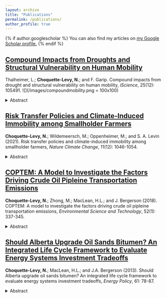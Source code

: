 ```yaml
---
layout: archive
title: "Publications"
permalink: /publications/
author_profile: true
---
```


{% if author.googlescholar %}
  You can also find my articles on <u><a href="{{https://scholar.google.com/citations?user=FNY40x4AAAAJ&hl=en&oi=ao}}">my Google Scholar profile</a>.</u>
{% endif %}

## [Compound Impacts from Droughts and Structural Vulnerability on Human Mobility](https://www.sciencedirect.com/science/article/pii/S2589004222017631) 
Thalheimer, L.; **Choquette-Levy, N.**; and F. Garip. Compound impacts from drought and structural vulnerability on human mobility, *iScience*, 25(12): 105491.
![](/images/compoundmobility.png = 100x100)
<details>
<summary>Abstract</summary>
Extreme dry events already disrupt populations’ ability to migrate. In a warming climate, compound drought events could amplify vulnerability and drive forced migration. Here, we contribute the first multi-method research design on societal impacts from compound drought events. We show how mobility patterns are shaped by the intersection of drought and social vulnerability factors in three drought-prone countries – Madagascar, Nepal, and Mexico. We find that internal migration in agricultural communities in Mexico increased by 14 to 24 basis points from 1991 to 2018 and will prospectively increase by 2 to 15 basis points in Nepal in case of a compound drought event in 2025. We show that consecutive drought events exacerbate structural vulnerabilities, limiting migrants’ adaptation options, including long-range migration. We conclude that the additional social pre-conditions, e.g., social isolation and lack of accurate information, ultimately limit migration as an adaptation option for households vulnerable to compound drought events.
</details>


## [Risk Transfer Policies and Climate-Induced Immobility among Smallholder Farmers](https://www.nature.com/articles/s41558-021-01205-4) 
**Choquette-Levy, N.**; Wildemeersch, M.; Oppenheimer, M.; and S. A. Levin (2021). Risk transfer policies and climate-induced immobility among smallholder farmers, *Nature Climate Change*, 11(12): 1046-1054.
<details>
<summary>Abstract</summary>
Climate change is anticipated to impact smallholder farmer livelihoods substantially. However, empirical evidence is inconclusive regarding how increased climate stress affects smallholder farmers’ deployment of various livelihood strategies, including rural–urban migration. Here we use an agent-based model to show that in a South Asian agricultural community experiencing a 1.5 oC temperature increase by 2050, climate impacts are likely to decrease household income in 2050 by an average of 28%, with fewer households investing in both economic migration and cash crops, relative to a stationary climate. Pairing a small cash transfer with risk transfer mechanisms significantly increases the adoption of migration and cash crops, improves community incomes and reduces community inequality. While specific results depend on contextual factors such as risk preferences and climate risk exposure, these interventions are robust in improving adaptation outcomes and alleviating immobility, by addressing the intersection of risk aversion, financial constraints and climate impacts.
</details>

## [COPTEM: A Model to Investigate the Factors Driving Crude Oil Pipleine Transportation Emissions](https://pubs.acs.org/doi/abs/10.1021/acs.est.7b03398)
**Choquette-Levy, N.**; Zhong, M.; MacLean, H.L.; and J. Bergerson (2018). COPTEM: A model to investigate the factors driving crude oil pipleine transportation emissions, *Environmental Science and Technology*, 52(1): 337-345.
<details>
<summary>Abstract</summary>
Previous transportation fuel life cycle assessment studies have not fully accounted for the full variability in the crude oil transport stage, for example, transporting a light crude through a high-diameter pipeline, vs transporting a heavy crude through a small-diameter pipeline. We develop a first-principles, fluid mechanics-based crude oil pipeline transportation emissions model (COPTEM) that calculates the greenhouse gas (GHG) emissions associated with pipeline transport as a function of crude oil parameters, pipeline dimensions, and external factors. Additionally, we estimate the emissions associated with the full life cycle of pipeline construction, maintenance, and disposal. This model is applied to an inventory of 62 major Canadian and U.S. pipelines (capacity greater than 100 000 barrels/day) to estimate the variability of GHG emissions associated with pipeline transportation. We demonstrate that pipeline GHG emissions intensities range from 0.23 to 20.3 g CO2e/(bbl·km), exhibiting considerably greater variability than data reported in other studies. A sensitivity analysis demonstrates that the linear velocity of crude transport and pipeline diameter are the most impactful parameters driving this variability. To illustrate one example of how COPTEM can be used, we develop an energy efficiency gap analysis to investigate the possibilities for more efficient pipeline transport of crude oil.
</details>


## [Should Alberta Upgrade Oil Sands Bitumen? An Integrated Life Cycle Framework to Evaluate Energy Systems Investment Tradeoffs](https://www.sciencedirect.com/science/article/abs/pii/S0301421513003042)
**Choquette-Levy, N.**; MacLean, H.L.; and J.A. Bergerson (2013). Should Alberta upgrade oil sands bitumen? An integrated life cycle framework to evaluate energy systems investment tradeoffs, *Energy Policy*, 61: 78-87.
<details>
<summary>Abstract</summary>
The inclusion of greenhouse gas (GHG) emissions costs in energy systems investment decision-making requires the development of a framework that accounts for GHG and economic tradeoffs. This paper develops such a framework by integrating partial cost–benefit analysis with life cycle assessment to explore the question of whether bitumen should be upgraded in the Canadian province of Alberta to produce synthetic crude oil (SCO), or blended with light hydrocarbons to produce lower-quality diluted bitumen (dilbit). The net present value (NPV) of these options is calculated from the stakeholder perspectives of the oil sands industry, the Alberta public, and a climate-concerned Alberta resident. This calculation includes monetized GHG emissions costs stemming from a hypothetical economy-wide GHG price, and a sensitivity analysis explores the effects of variations in technical and economic conditions on stakeholders’ preferences. We find that under most plausible sets of conditions, industry would prefer the dilution option, while the climate-concerned Alberta resident would prefer the upgrading option. In contrast, the preferences of the general Alberta public depend on the values of key variables (e.g., the SCO-dilbit price differential). Key drivers of differences among stakeholders’ preferences include different perceptions of risks and responsibilities for life cycle GHG emissions.
</details>
